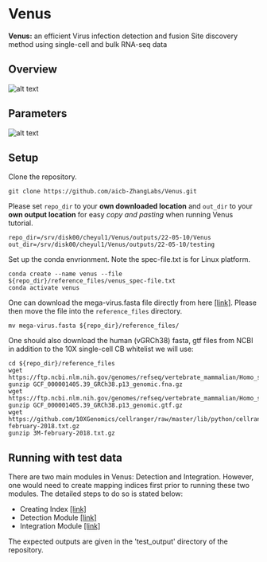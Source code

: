# Venus
**Venus:** an efficient Virus infection detection and fusion Site discovery method using single-cell and bulk RNA-seq data

## Overview
![alt text](https://github.com/aicb-ZhangLabs/Venus/blob/main/overview.png)

## Parameters
![alt text](https://github.com/aicb-ZhangLabs/Venus/blob/main/parameters.png)

## Setup
Clone the repository. 
```
git clone https://github.com/aicb-ZhangLabs/Venus.git
```

Please set `repo_dir` to your **own downloaded location** and `out_dir` to your **own output location** for easy *copy and pasting* when running Venus tutorial.
```
repo_dir=/srv/disk00/cheyul1/Venus/outputs/22-05-10/Venus
out_dir=/srv/disk00/cheyul1/Venus/outputs/22-05-10/testing
```

Set up the conda envrionment. Note the spec-file.txt is for Linux platform.
```
conda create --name venus --file ${repo_dir}/reference_files/venus_spec-file.txt
conda activate venus
```

One can download the mega-virus.fasta file directly from here [[link]](https://drive.google.com/file/d/1R3cGDuRj8IMSVFn0O6QJFTRkT5CLpo4f/view?usp=sharing). Please then move the file into the `reference_files` directory.
```
mv mega-virus.fasta ${repo_dir}/reference_files/
```

One should also download the human (vGRCh38) fasta, gtf files from NCBI in addition to the 10X single-cell CB whitelist we will use:
```
cd ${repo_dir}/reference_files
wget https://ftp.ncbi.nlm.nih.gov/genomes/refseq/vertebrate_mammalian/Homo_sapiens/all_assembly_versions/GCF_000001405.39_GRCh38.p13/GCF_000001405.39_GRCh38.p13_genomic.fna.gz
gunzip GCF_000001405.39_GRCh38.p13_genomic.fna.gz
wget https://ftp.ncbi.nlm.nih.gov/genomes/refseq/vertebrate_mammalian/Homo_sapiens/all_assembly_versions/GCF_000001405.39_GRCh38.p13/GCF_000001405.39_GRCh38.p13_genomic.gtf.gz
gunzip GCF_000001405.39_GRCh38.p13_genomic.gtf.gz
wget https://github.com/10XGenomics/cellranger/raw/master/lib/python/cellranger/barcodes/3M-february-2018.txt.gz
gunzip 3M-february-2018.txt.gz
```

## Running with test data
There are two main modules in Venus: Detection and Integration. However, one would need to create mapping indices first prior to running these two modules. The detailed steps to do so is stated below:
- Creating Index [[link]](src/module-index/module-index.md)
- Detection Module [[link]](src/module-detection/module-detection.md)
- Integration Module [[link]](src/module-integration/module-integration.md)

The expected outputs are given in the 'test_output' directory of the repository.
